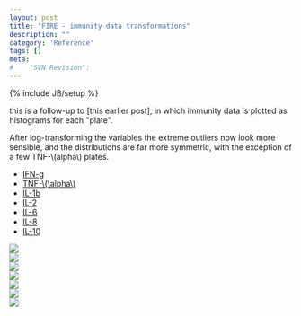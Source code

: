 ```yaml
---
layout: post
title: "FIRE - immunity data transformations"
description: ""
category: 'Reference'
tags: []
meta: 
#    "SVN Revision": 
---
```

{% include JB/setup %}

this is a follow-up to [this earlier post], in which immunity data is plotted as histograms for each "plate".

After log-transforming the variables the extreme outliers now look more sensible, and the distributions are far more symmetric, with the exception of a few TNF-\\(alpha\\) plates.
    

<script>
    $(function() {
        $( "#plate_hist_tabs" ).tabs();
    });
</script>
<div id="plate_hist_tabs">
    <ul>
        <li><a href="#ifng_plates">IFN-g</a></li>
        <li><a href="#tnfa_plates">TNF-\(\alpha\)</a></li>
        <li><a href="#IL1B_plates">IL-1b</a></li>
        <li><a href="#il2_plates">IL-2</a></li>
        <li><a href="#il6_plates">IL-6</a></li>
        <li><a href="#il8_plates">IL-8</a></li>
        <li><a href="#il10_plates">IL-10</a></li>
    </ul>
    <div id="ifng_plates">
    <img src="{{site.baseurl}}/img/2014-05-18-ifng_plates.png" />
    </div>
    <div id="il10_plates">
    <img src="{{site.baseurl}}/img/2014-05-18-il10_plates.png" /><br />
    </div>
    <div id="IL1B_plates">
    <img src="{{site.baseurl}}/img/2014-05-18-il1b_plates.png" />
    </div>
    <div id="il6_plates">
    <img src="{{site.baseurl}}/img/2014-05-18-il6_plates.png" /><br />
    </div>
    <div id="il8_plates">
    <img src="{{site.baseurl}}/img/2014-05-18-il8_plates.png" />
    </div>
    <div id="tnfa_plates">
    <img src="{{site.baseurl}}/img/2014-05-18-tnfa_plates.png" /><br />
    </div>
    <div id="il2_plates">
    <img src="{{site.baseurl}}/img/2014-05-18-il2_plates.png" />
    </div>
</div>
